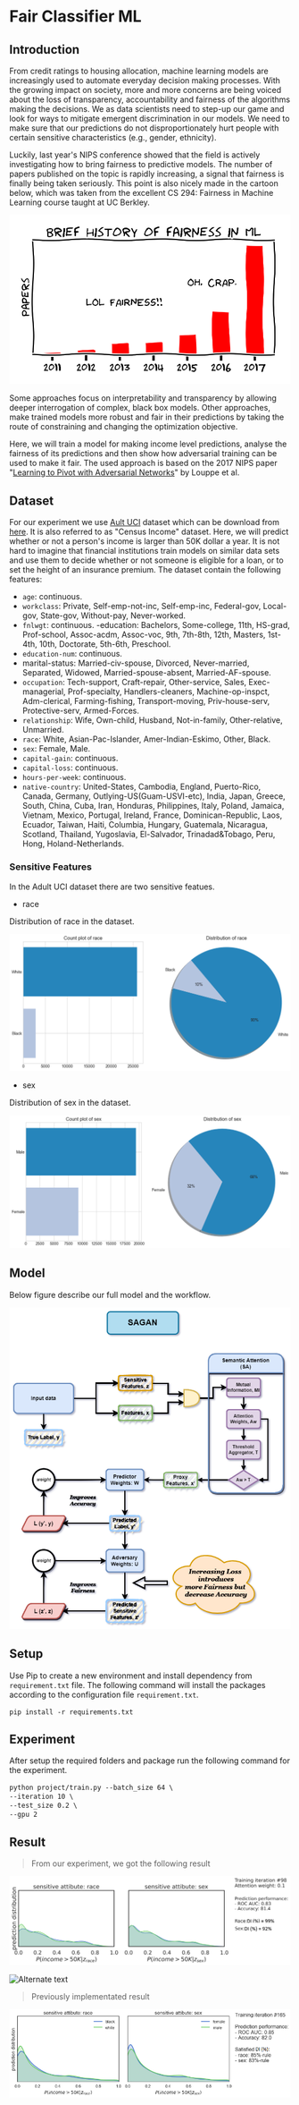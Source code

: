 # Fair Classifier ML

## Introduction

From credit ratings to housing allocation, machine learning models are increasingly used to automate everyday decision making processes. With the growing impact on society, more and more concerns are being voiced about the loss of transparency, accountability and fairness of the algorithms making the decisions. We as data scientists need to step-up our game and look for ways to mitigate emergent discrimination in our models. We need to make sure that our predictions do not disproportionately hurt people with certain sensitive characteristics (e.g., gender, ethnicity).

Luckily, last year's NIPS conference showed that the field is actively investigating how to bring fairness to predictive models. The number of papers published on the topic is rapidly increasing, a signal that fairness is finally being taken seriously. This point is also nicely made in the cartoon below, which was taken from the excellent CS 294: Fairness in Machine Learning course taught at UC Berkley.

![Alternate text](/readme/fairness_plot.svg)

Some approaches focus on interpretability and transparency by allowing deeper interrogation of complex, black box models. Other approaches, make trained models more robust and fair in their predictions by taking the route of constraining and changing the optimization objective.

Here, we will train a model for making income level predictions, analyse the fairness of its predictions and then show how adversarial training can be used to make it fair. The used approach is based on the 2017 NIPS paper "[Learning to Pivot with Adversarial Networks](https://papers.nips.cc/paper/2017/hash/48ab2f9b45957ab574cf005eb8a76760-Abstract.html)" by Louppe et al.

## Dataset

For our experiment we use [Ault UCI](https://archive.ics.uci.edu/ml/datasets/Adult) dataset which can be download from [here](https://archive.ics.uci.edu/ml/machine-learning-databases/adult/). It is also referred to as "Census Income" dataset. Here, we will predict whether or not a person's income is larger than 50K dollar a year. It is not hard to imagine that financial institutions train models on similar data sets and use them to decide whether or not someone is eligible for a loan, or to set the height of an insurance premium. The dataset contain the following features:

- `age`: continuous.
- `workclass`: Private, Self-emp-not-inc, Self-emp-inc, Federal-gov, Local-gov, State-gov, Without-pay, Never-worked.
- `fnlwgt`: continuous.
 -education: Bachelors, Some-college, 11th, HS-grad, Prof-school, Assoc-acdm, Assoc-voc, 9th, 7th-8th, 12th, Masters, 1st-4th, 10th, Doctorate, 5th-6th, Preschool.
- `education-num`: continuous.
- marital-status: Married-civ-spouse, Divorced, Never-married, Separated, Widowed, Married-spouse-absent, Married-AF-spouse.
- `occupation`: Tech-support, Craft-repair, Other-service, Sales, Exec-managerial, Prof-specialty, Handlers-cleaners, Machine-op-inspct, Adm-clerical, Farming-fishing, Transport-moving, Priv-house-serv, Protective-serv, Armed-Forces.
- `relationship`: Wife, Own-child, Husband, Not-in-family, Other-relative, Unmarried.
- `race`: White, Asian-Pac-Islander, Amer-Indian-Eskimo, Other, Black.
- `sex`: Female, Male.
- `capital-gain`: continuous.
- `capital-loss`: continuous.
- `hours-per-week`: continuous.
- `native-country`: United-States, Cambodia, England, Puerto-Rico, Canada, Germany, Outlying-US(Guam-USVI-etc), India, Japan, Greece, South, China, Cuba, Iran, Honduras, Philippines, Italy, Poland, Jamaica, Vietnam, Mexico, Portugal, Ireland, France, Dominican-Republic, Laos, Ecuador, Taiwan, Haiti, Columbia, Hungary, Guatemala, Nicaragua, Scotland, Thailand, Yugoslavia, El-Salvador, Trinadad&Tobago, Peru, Hong, Holand-Netherlands.

### Sensitive Features

In the Adult UCI dataset there are two sensitive featues.

- race

Distribution of race in the dataset.

![Alternate text](/readme/race%20distribution.png)

- sex

Distribution of sex in the dataset.

![Alternate text](/readme/gender%20distribution.png)

## Model

Below figure describe our full model and the workflow.

![Alternate text](/readme/SAGAN.png)

## Setup

Use Pip to create a new environment and install dependency from `requirement.txt` file. The following command will install the packages according to the configuration file `requirement.txt`.

```
pip install -r requirements.txt
```

<!-- conda env create -n mlseed -f ./envs/conda_env.yml

conda activate mlseed

cd project -->

## Experiment

After setup the required folders and package run the following command for the experiment.

```
python project/train.py --batch_size 64 \
--iteration 10 \
--test_size 0.2 \
--gpu 2
```

## Result

>From our experiment, we got the following result

![Alternate text](/readme/best_metrics_new.jpg)

![Alternate text](/readme/adv.gif)

>Previously implementated result

![Alternate text](/readme/authors_new.png)
